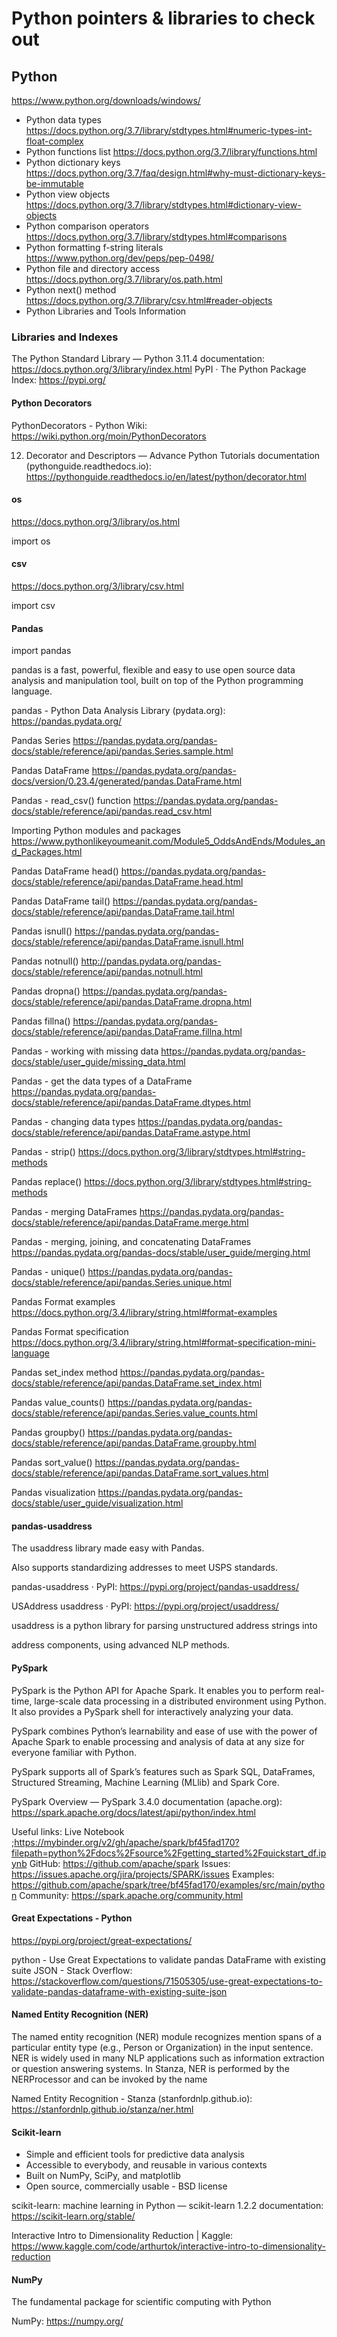 # Python pointers & libraries to check out
## Python

https://www.python.org/downloads/windows/

* Python data types https://docs.python.org/3.7/library/stdtypes.html#numeric-types-int-float-complex
* Python functions list https://docs.python.org/3.7/library/functions.html
* Python dictionary keys https://docs.python.org/3.7/faq/design.html#why-must-dictionary-keys-be-immutable
* Python view objects https://docs.python.org/3.7/library/stdtypes.html#dictionary-view-objects
* Python comparison operators https://docs.python.org/3.7/library/stdtypes.html#comparisons
* Python formatting f-string literals https://www.python.org/dev/peps/pep-0498/
* Python file and directory access https://docs.python.org/3.7/library/os.path.html
* Python next() method https://docs.python.org/3.7/library/csv.html#reader-objects
* Python Libraries and Tools Information

### Libraries and Indexes
The Python Standard Library — Python 3.11.4 documentation: https://docs.python.org/3/library/index.html
PyPI · The Python Package Index: https://pypi.org/

#### Python Decorators
PythonDecorators - Python Wiki: https://wiki.python.org/moin/PythonDecorators

12. Decorator and Descriptors — Advance Python Tutorials documentation (pythonguide.readthedocs.io): https://pythonguide.readthedocs.io/en/latest/python/decorator.html

#### os
https://docs.python.org/3/library/os.html

import os

#### csv
https://docs.python.org/3/library/csv.html

import csv

#### Pandas
import pandas

pandas is a fast, powerful, flexible and easy to use open source data analysis and manipulation tool,
built on top of the Python programming language.

pandas - Python Data Analysis Library (pydata.org): https://pandas.pydata.org/


Pandas Series https://pandas.pydata.org/pandas-docs/stable/reference/api/pandas.Series.sample.html

Pandas DataFrame https://pandas.pydata.org/pandas-docs/version/0.23.4/generated/pandas.DataFrame.html

Pandas - read_csv() function https://pandas.pydata.org/pandas-docs/stable/reference/api/pandas.read_csv.html

Importing Python modules and packages https://www.pythonlikeyoumeanit.com/Module5_OddsAndEnds/Modules_and_Packages.html

Pandas DataFrame head() https://pandas.pydata.org/pandas-docs/stable/reference/api/pandas.DataFrame.head.html

Pandas DataFrame tail() https://pandas.pydata.org/pandas-docs/stable/reference/api/pandas.DataFrame.tail.html

Pandas isnull() https://pandas.pydata.org/pandas-docs/stable/reference/api/pandas.DataFrame.isnull.html

Pandas notnull() http://pandas.pydata.org/pandas-docs/stable/reference/api/pandas.notnull.html

Pandas dropna() https://pandas.pydata.org/pandas-docs/stable/reference/api/pandas.DataFrame.dropna.html

Pandas fillna() https://pandas.pydata.org/pandas-docs/stable/reference/api/pandas.DataFrame.fillna.html

Pandas - working with missing data https://pandas.pydata.org/pandas-docs/stable/user_guide/missing_data.html

Pandas - get the data types of a DataFrame https://pandas.pydata.org/pandas-docs/stable/reference/api/pandas.DataFrame.dtypes.html

Pandas - changing data types https://pandas.pydata.org/pandas-docs/stable/reference/api/pandas.DataFrame.astype.html

Pandas - strip() https://docs.python.org/3/library/stdtypes.html#string-methods

Pandas replace() https://docs.python.org/3/library/stdtypes.html#string-methods

Pandas - merging DataFrames https://pandas.pydata.org/pandas-docs/stable/reference/api/pandas.DataFrame.merge.html

Pandas - merging, joining, and concatenating DataFrames https://pandas.pydata.org/pandas-docs/stable/user_guide/merging.html

Pandas - unique() https://pandas.pydata.org/pandas-docs/stable/reference/api/pandas.Series.unique.html

Pandas Format examples https://docs.python.org/3.4/library/string.html#format-examples

Pandas Format specification https://docs.python.org/3.4/library/string.html#format-specification-mini-language

Pandas set_index method https://pandas.pydata.org/pandas-docs/stable/reference/api/pandas.DataFrame.set_index.html

Pandas value_counts() https://pandas.pydata.org/pandas-docs/stable/reference/api/pandas.Series.value_counts.html

Pandas groupby() https://pandas.pydata.org/pandas-docs/stable/reference/api/pandas.DataFrame.groupby.html

Pandas sort_value() https://pandas.pydata.org/pandas-docs/stable/reference/api/pandas.DataFrame.sort_values.html

Pandas visualization https://pandas.pydata.org/pandas-docs/stable/user_guide/visualization.html

#### pandas-usaddress
The usaddress library made easy with Pandas.

Also supports standardizing addresses to meet USPS standards.

pandas-usaddress · PyPI: https://pypi.org/project/pandas-usaddress/

USAddress
usaddress · PyPI: https://pypi.org/project/usaddress/

usaddress is a python library for parsing unstructured address strings into

address components, using advanced NLP methods.

#### PySpark
PySpark is the Python API for Apache Spark. It enables you to perform real-time, large-scale data processing in a distributed environment using Python. It also provides a PySpark shell for interactively analyzing your data.

PySpark combines Python’s learnability and ease of use with the power of Apache Spark to enable processing and analysis of data at any size for everyone familiar with Python.

PySpark supports all of Spark’s features such as Spark SQL, DataFrames, Structured Streaming, Machine Learning (MLlib) and Spark Core.

PySpark Overview — PySpark 3.4.0 documentation (apache.org): https://spark.apache.org/docs/latest/api/python/index.html

Useful links: 
Live Notebook ;https://mybinder.org/v2/gh/apache/spark/bf45fad170?filepath=python%2Fdocs%2Fsource%2Fgetting_started%2Fquickstart_df.ipynb
GitHub: https://github.com/apache/spark
Issues: https://issues.apache.org/jira/projects/SPARK/issues
Examples: https://github.com/apache/spark/tree/bf45fad170/examples/src/main/python
Community: https://spark.apache.org/community.html

#### Great Expectations - Python
https://pypi.org/project/great-expectations/

python - Use Great Expectations to validate pandas DataFrame with existing suite JSON - Stack Overflow: https://stackoverflow.com/questions/71505305/use-great-expectations-to-validate-pandas-dataframe-with-existing-suite-json

#### Named Entity Recognition (NER)
The named entity recognition (NER) module recognizes mention spans of a particular entity type (e.g., Person or Organization) in the input sentence. NER is widely used in many NLP applications such as information extraction or question answering systems. In Stanza, NER is performed by the NERProcessor and can be invoked by the name

Named Entity Recognition - Stanza (stanfordnlp.github.io): https://stanfordnlp.github.io/stanza/ner.html

#### Scikit-learn
* Simple and efficient tools for predictive data analysis
* Accessible to everybody, and reusable in various contexts
* Built on NumPy, SciPy, and matplotlib
* Open source, commercially usable - BSD license

scikit-learn: machine learning in Python — scikit-learn 1.2.2 documentation: https://scikit-learn.org/stable/

Interactive Intro to Dimensionality Reduction | Kaggle: https://www.kaggle.com/code/arthurtok/interactive-intro-to-dimensionality-reduction

#### NumPy
The fundamental package for scientific computing with Python

NumPy: https://numpy.org/

